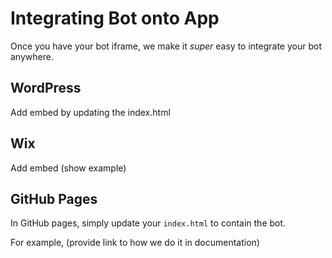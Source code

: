 # Integrating Bot onto App

Once you have your bot iframe, we make it *super* easy to integrate your bot anywhere. 

## WordPress
Add embed by updating the index.html

## Wix
Add embed (show example)

## GitHub Pages
In GitHub pages, simply update your `index.html` to contain the bot. 

For example, (provide link to how we do it in documentation)
